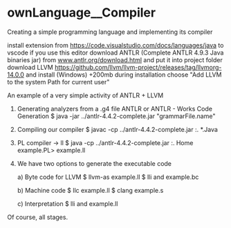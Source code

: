 # ownLanguage__Compiler
Creating a simple programming language and implementing its compiler

install extension from https://code.visualstudio.com/docs/languages/java to vscode if you use this editor
download ANTLR (Complete ANTLR 4.9.3 Java binaries jar) from www.antlr.org/download.html and put it into project folder
download LLVM https://github.com/llvm/llvm-project/releases/tag/llvmorg-14.0.0 and install (Windows) +200mb
	during installation choose "Add LLVM to the system Path for current user"

An example of a very simple activity of ANTLR + LLVM

1) Generating analyzers from a .g4 file
   ANTLR or ANTLR - Works Code Generation
$ java -jar ../antlr-4.4.2-complete.jar "grammarFile.name"

2) Compiling our compiler
$ javac -cp ../antlr-4.4.2-complete.jar :. *.Java

3) PL compiler -> ll
$ java -cp ../antlr-4.4.2-complete.jar :. Home example.PL> example.ll

4) We have two options to generate the executable code

   a) Byte code for LLVM
      $ llvm-as example.ll
      $ lli and example.bc

   b) Machine code
      $ llc example.ll
      $ clang example.s

   c) Interpretation
      $ lli and example.ll

Of course, all stages.